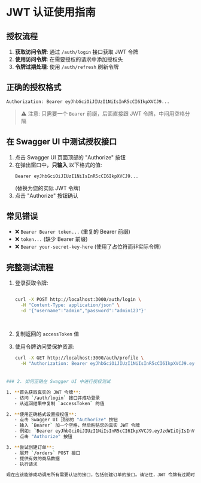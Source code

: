 # JWT 认证使用指南

## 授权流程

1. **获取访问令牌**: 通过 `/auth/login` 接口获取 JWT 令牌
2. **使用访问令牌**: 在需要授权的请求中添加授权头
3. **令牌过期处理**: 使用 `/auth/refresh` 刷新令牌

## 正确的授权格式

```
Authorization: Bearer eyJhbGciOiJIUzI1NiIsInR5cCI6IkpXVCJ9...
```

> ⚠️ 注意: 只需要一个 `Bearer` 前缀，后面直接跟 JWT 令牌，中间用空格分隔

## 在 Swagger UI 中测试授权接口

1. 点击 Swagger UI 页面顶部的 "Authorize" 按钮
2. 在弹出窗口中，**只输入** 以下格式的值:
   ```
   Bearer eyJhbGciOiJIUzI1NiIsInR5cCI6IkpXVCJ9...
   ```
   (替换为您的实际 JWT 令牌)
3. 点击 "Authorize" 按钮确认

## 常见错误

- ❌ `Bearer Bearer token...` (重复的 Bearer 前缀)
- ❌ `token...` (缺少 Bearer 前缀)
- ❌ `Bearer your-secret-key-here` (使用了占位符而非实际令牌)

## 完整测试流程

1. 登录获取令牌:
   ```bash

   curl -X POST http://localhost:3000/auth/login \
     -H "Content-Type: application/json" \
     -d '{"username":"admin","password":"admin123"}'

     
   ```

2. 复制返回的 `accessToken` 值

3. 使用令牌访问受保护资源:
   ```bash
   curl -X GET http://localhost:3000/auth/profile \
     -H "Authorization: Bearer eyJhbGciOiJIUzI1NiIsInR5cCI6IkpXVCJ9.eyJzdWIiOjIsInVzZXJuYW1lIjoiYWRtaW4iLCJyb2xlIjoiYWRtaW4iLCJpYXQiOjE3NDgyMjc3MjMsImV4cCI6MTc0ODIzNDkyM30.iHfoWDJLws-uSinSuZY2vK25dtS3WjVcAIDXwj_f_VU"
   ```


####
```bash

### 2. 如何正确在 Swagger UI 中进行授权测试

1. **首先获取真实的 JWT 令牌**:
   - 访问 `/auth/login` 接口并成功登录
   - 从返回结果中复制 `accessToken` 的值

2. **使用正确格式设置授权值**:
   - 点击 Swagger UI 顶部的 "Authorize" 按钮
   - 输入 `Bearer` 加一个空格，然后粘贴您的真实 JWT 令牌
   - 例如: `Bearer eyJhbGciOiJIUzI1NiIsInR5cCI6IkpXVCJ9.eyJzdWIiOjIsInVzZXJuYW1lIjoiYWRtaW4iLCJyb2xlIjoiYWRtaW4iLCJpYXQiOjE3MTY2ODM5ODYsImV4cCI6MTcxNjY5MTE4Nn0.P7X2...`
   - 点击 "Authorize" 按钮

3. **尝试创建订单**:
   - 展开 `/orders` POST 接口
   - 提供有效的商品数据
   - 执行请求

现在应该能够成功调用所有需要认证的接口，包括创建订单的接口。请记住，JWT 令牌有过期时间，如果过期了，您需要重新登录或使用刷新令牌获取新的访问令牌。
```